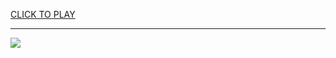
<a href="https://premium76.site?title=cool_math_game_lodge&ref=12M">CLICK TO PLAY</a></h3>
<hr>

<a href="https://premium76.site?title=cool_math_game_lodge&ref=12M"><img src="https://clearcache.store/games.png"></a>


